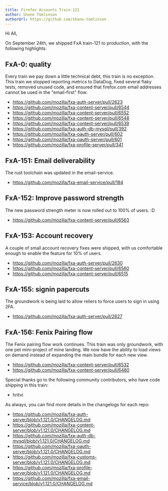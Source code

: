 ```yaml
---
title: Firefox Accounts Train-121
author: Shane Tomlinson
authorUrl: https://github.com/shane-tomlinson
---
```


Hi All,

On September 24th, we shipped FxA train-121 to production,
with the following highlights:

<!--truncate-->

## FxA-0: quality

Every train we pay down a little technical debt, this train is no exception.
This train we stopped reporting metrics to DataDog, fixed several
flaky tests, removed unused code, and ensured that firefox.com email
addresses cannot be used in the "email-first" flow.

  * https://github.com/mozilla/fxa-auth-server/pull/2623
  * https://github.com/mozilla/fxa-content-server/pull/6544
  * https://github.com/mozilla/fxa-content-server/pull/6552
  * https://github.com/mozilla/fxa-content-server/pull/6548
  * https://github.com/mozilla/fxa-content-server/pull/6539
  * https://github.com/mozilla/fxa-auth-db-mysql/pull/392
  * https://github.com/mozilla/fxa-oauth-server/pull/602
  * https://github.com/mozilla/fxa-oauth-server/pull/601
  * https://github.com/mozilla/fxa-profile-server/pull/341

## FxA-151: Email deliverability

The rust toolchain was updated in the email-service.

  * https://github.com/mozilla/fxa-email-service/pull/184

## FxA-152: Improve password strength

The new password strength meter is now rolled out to 100% of users. :D

  * https://github.com/mozilla/fxa-content-server/pull/6563

## FxA-153: Account recovery

A couple of small account recovery fixes were shipped, with us
comfortable enough to enable the feature for 10% of users.

  * https://github.com/mozilla/fxa-auth-server/pull/2630
  * https://github.com/mozilla/fxa-content-server/pull/6560
  * https://github.com/mozilla/fxa-content-server/pull/6515

## FxA-155: signin papercuts

The groundwork is being laid to allow reliers to force users
to sign in using 2FA.

  * https://github.com/mozilla/fxa-auth-server/pull/2627

## FxA-156: Fenix Pairing flow

The Fenix pairing flow work continues. This train was only
groundwork, with one pet mini-project of mine landing. We
now have the ability to load views on demand instead of
expanding the main bundle for each new view.

  * https://github.com/mozilla/fxa-content-server/pull/6532
  * https://github.com/mozilla/fxa-content-server/pull/6480


Special thanks go to the following community contributors,
who have code shipping in this train:

  * hritvi

As always, you can find more details in the changelogs for each repo:

  * https://github.com/mozilla/fxa-auth-server/blob/v1.121.0/CHANGELOG.md
  * https://github.com/mozilla/fxa-content-server/blob/v1.121.0/CHANGELOG.md
  * https://github.com/mozilla/fxa-auth-db-mysql/blob/v1.121.0/CHANGELOG.md
  * https://github.com/mozilla/fxa-oauth-server/blob/v1.121.0/CHANGELOG.md
  * https://github.com/mozilla/fxa-customs-server/blob/v1.121.0/CHANGELOG.md
  * https://github.com/mozilla/fxa-profile-server/blob/v1.121.0/CHANGELOG.md
  * https://github.com/mozilla/fxa-email-service/blob/v1.121.0/CHANGELOG.md
